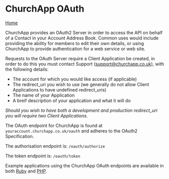 # ChurchApp OAuth

[Home](https://github.com/ChurchApp/churchapp-api)

ChurchApp provides an OAuth2 Server in order to access the API on behalf of a Contact in your Account Address Book. Common uses would include providing the ability for members to edit their own details, or using ChurchApp to provide authentication for a web service or web site.

Requests to the OAuth Server require a Client Application be created, in order to do this you must contact Support (support@churchapp.co.uk), with the following details:

* The account for which you would like access (if applicable)
* The redirect_uri you wish to use (we generally do not allow Client Applications to have undefined redirect_uris)
* The name of your Application
* A breif description of your application and what it will do

*Should you wish to have both a development and production redirect_uri you will require two Client Applications.*

The OAuth endpoint for ChurchApp is found at `youraccount.churchapp.co.uk/oauth` and adheres to the OAuth2 Specification.

The authorisation endpoint is: `/oauth/authorize`

The token endpoint is: `/oauth/token`

Example applications using the ChurchApp OAuth endpoints are available in both [Ruby](https://github.com/ChurchApp/churchapp-oauth-ruby) and [PHP](https://github.com/ChurchApp/churchapp-oauth-php).

